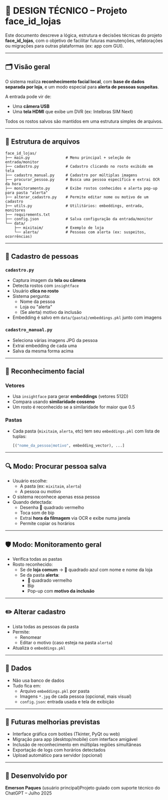 # 🧠 DESIGN TÉCNICO – Projeto face_id_lojas

Este documento descreve a lógica, estrutura e decisões técnicas do projeto **face_id_lojas**, com o objetivo de facilitar futuras manutenções, refatorações ou migrações para outras plataformas (ex: app com GUI).

---

## 🗂️ Visão geral

O sistema realiza **reconhecimento facial local**, com **base de dados separada por loja**, e um modo especial para **alerta de pessoas suspeitas**.

A entrada pode vir de:

- Uma **câmera USB**
- Uma **tela HDMI** que exibe um DVR (ex: Intelbras SIM Next)

Todos os rostos salvos são mantidos em uma estrutura simples de arquivos.

---

## 🧱 Estrutura de arquivos

```
face_id_lojas/
├── main.py                # Menu principal + seleção de entrada/monitor
├── cadastro.py            # Cadastro clicando no rosto exibido em tela
├── cadastro_manual.py     # Cadastro por múltiplas imagens
├── procurar_pessoa.py     # Busca uma pessoa específica e extrai OCR da hora
├── monitoramento.py       # Exibe rostos conhecidos e alerta pop-up para pasta "alerta"
├── alterar_cadastro.py    # Permite editar nome ou motivo de um cadastro
├── utils.py               # Utilitários: embeddings, entrada, monitores
├── requirements.txt
├── config.json            # Salva configuração da entrada/monitor
└── data/
    ├── mixitaim/          # Exemplo de loja
    └── alerta/            # Pessoas com alerta (ex: suspeitos, ocorrências)
```

---

## 📇 Cadastro de pessoas

### `cadastro.py`
- Captura imagem da **tela ou câmera**
- Detecta rostos com `insightface`
- Usuário **clica no rosto**
- Sistema pergunta:
  - Nome da pessoa
  - Loja ou "alerta"
  - (Se alerta) motivo da inclusão
- Embedding é salvo em `data/{pasta}/embeddings.pkl` junto com imagens

### `cadastro_manual.py`
- Seleciona várias imagens JPG da pessoa
- Extrai embedding de cada uma
- Salva da mesma forma acima

---

## 🧠 Reconhecimento facial

### Vetores
- Usa `insightface` para gerar **embeddings** (vetores 512D)
- Compara usando **similaridade cosseno**
- Um rosto é reconhecido se a similaridade for maior que 0.5

### Pastas
- Cada pasta (`mixitaim`, `alerta`, etc) tem seu `embeddings.pkl` com lista de tuplas:
  ```python
  [("nome_da_pessoa|motivo", embedding_vector), ...]
  ```

---

## 🔍 Modo: Procurar pessoa salva

- Usuário escolhe:
  - A pasta (ex: `mixitaim`, `alerta`)
  - A pessoa ou motivo
- O sistema reconhece apenas essa pessoa
- Quando detectada:
  - Desenha 🔴 quadrado vermelho
  - Toca som de bip
  - Extrai **hora da filmagem** via OCR e exibe numa janela
  - Permite copiar os horários

---

## 🛡️ Modo: Monitoramento geral

- Verifica todas as pastas
- Rosto reconhecido:
  - Se de **loja comum** → 🔵 quadrado azul com nome e nome da loja
  - Se da pasta **alerta**:
    - 🔴 quadrado vermelho
    - Bip
    - Pop-up com **motivo da inclusão**

---

## ✏️ Alterar cadastro

- Lista todas as pessoas da pasta
- Permite:
  - Renomear
  - Editar o motivo (caso esteja na pasta `alerta`)
- Atualiza o `embeddings.pkl`

---

## 🧾 Dados

- Não usa banco de dados
- Tudo fica em:
  - Arquivo `embeddings.pkl` por pasta
  - Imagens `*.jpg` de cada pessoa (opcional, mais visual)
  - `config.json`: entrada usada e tela de exibição

---

## 🎯 Futuras melhorias previstas

- Interface gráfica com botões (Tkinter, PyQt ou web)
- Migração para app (desktop/mobile) com interface amigável
- Inclusão de reconhecimento em múltiplas regiões simultâneas
- Exportação de logs com horários detectados
- Upload automático para servidor (opcional)

---

## 👤 Desenvolvido por

**Emerson Paques** (usuário principal)Projeto guiado com suporte técnico do ChatGPT – Julho 2025